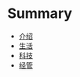 # Summary

* [介绍](README.md)
* [生活](./content/life.md)
* [科技](./content/science.md)
* [经管](./content/economics.md)


